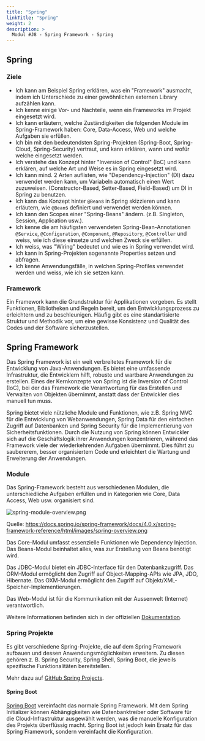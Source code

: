 ```yaml
---
title: "Spring"
linkTitle: "Spring"
weight: 2
description: >
  Modul #J8 - Spring Framework - Spring
---
```


## Spring

### Ziele

- Ich kann am Beispiel Spring erklären, was ein "Framework" ausmacht, indem ich Unterschiede zu einer gewöhnlichen externen Library aufzählen kann.
- Ich kenne einige Vor- und Nachteile, wenn ein Frameworks im Projekt eingesetzt wird.
- Ich kann erläutern, welche Zuständigkeiten die folgenden Module im Spring-Framework haben: Core, Data-Access, Web und
  welche Aufgaben sie erfüllen.
- Ich bin mit den bedeutendsten Spring-Projekten (Spring-Boot, Spring-Cloud, Spring-Security) vertraut, und kann erklären, wann und wofür welche eingesetzt werden.
- Ich verstehe das Konzept hinter "Inversion of Control" (IoC) und kann erklären, auf welche Art und Weise es in Spring eingesetzt wird.
- Ich kann mind. 2 Arten auflisten, wie "Dependency-Injection" (DI) dazu verwendet werden kann, um Variabeln automatisch einen Wert zuzuweisen.
  (Constructor-Based, Setter-Based, Field-Based) um DI in Spring zu benutzen.
- Ich kann das Konzept hinter `@Bean`s in Spring skizzieren und kann erläutern, wie `@Bean`s definiert und verwendet werden können.
- Ich kann den Scopes einer "Spring-Beans" ändern. (z.B. Singleton, Session, Application
  usw.).
- Ich kenne die am häufigsten verwendeten Spring-Bean-Annotationen `@Service`, `@Configuration`,
  `@Component`, `@Repository`, `@Controller` und weiss, wie ich diese einsetze und welchen Zweck sie
  erfüllen.
- Ich weiss, was "Wiring" bedeutet und wie es in Spring verwendet wird.
- Ich kann in Spring-Projekten sogenannte Properties setzen und abfragen.
- Ich kenne Anwendungsfälle, in welchen Spring-Profiles verwendet werden und weiss, wie ich sie setzen kann.

### Framework

Ein Framework kann die Grundstruktur für Applikationen vorgeben.
Es stellt Funktionen, Bibliotheken und Regeln bereit, um den Entwicklungsprozess zu erleichtern und zu beschleunigen.
Häufig gibt es eine standartisierte Struktur und Methodik vor, um eine gewisse Konsistenz und Qualität des Codes und der Software sicherzustellen.

## Spring Framework

Das Spring Framework ist ein weit verbreitetes Framework für die Entwicklung von Java-Anwendungen.
Es bietet eine umfassende Infrastruktur, die Entwicklern hilft, robuste und wartbare Anwendungen zu erstellen.
Eines der Kernkonzepte von Spring ist die Inversion of Control (IoC), bei der das Framework die Verantwortung
für das Erstellen und Verwalten von Objekten übernimmt, anstatt dass der Entwickler dies manuell tun muss.

Spring bietet viele nützliche Module und Funktionen, wie z.B. Spring MVC für die Entwicklung von Webanwendungen,
Spring Data für den einfachen Zugriff auf Datenbanken und Spring Security für die Implementierung von Sicherheitsfunktionen.
Durch die Nutzung von Spring können Entwickler sich auf die Geschäftslogik ihrer Anwendungen konzentrieren,
während das Framework viele der wiederkehrenden Aufgaben übernimmt. Dies führt zu saubererem, besser organisiertem Code
und erleichtert die Wartung und Erweiterung der Anwendungen.

### Module

Das Spring-Framework besteht aus verschiedenen Modulen, die unterschiedliche Aufgaben erfüllen und in Kategorien wie
Core, Data Access, Web usw. organisiert sind.

![spring-module-overview.png](https://docs.spring.io/spring-framework/docs/4.0.x/spring-framework-reference/html/images/spring-overview.png)

Quelle: https://docs.spring.io/spring-framework/docs/4.0.x/spring-framework-reference/html/images/spring-overview.png

Das Core-Modul umfasst essenzielle Funktionen wie Dependency Injection. Das Beans-Modul beinhaltet alles, was zur
Erstellung von Beans benötigt wird.

Das JDBC-Modul bietet ein JDBC-Interface für den Datenbankzugriff. Das ORM-Modul ermöglicht den Zugriff auf
Object-Mapping-APIs wie JPA, JDO, Hibernate. Das OXM-Modul ermöglicht den Zugriff auf
Objekt/XML-Speicher-Implementierungen.

Das Web-Modul ist für die Kommunikation mit der Aussenwelt (Internet) verantwortlich.

Weitere Informationen befinden sich in der offiziellen
[Dokumentation](https://docs.spring.io/spring-framework/docs/4.0.x/spring-framework-reference/html/index.html).

### Spring Projekte

Es gibt verschiedene Spring-Projekte, die auf dem Spring Framework aufbauen und dessen Anwendungsmöglichkeiten
erweitern. Zu diesen gehören z. B. Spring Security, Spring Shell, Spring Boot, die jeweils spezifische
Funktionalitäten bereitstellen.

Mehr dazu auf [GitHub Spring Projects](https://github.com/spring-projects).

#### Spring Boot

[Spring Boot](../07_spring-boot) vereinfacht das normale Spring Framework. Mit dem Spring Initializer können Abhängigkeiten wie
Datenbanktreiber oder Software für die Cloud-Infrastruktur ausgewählt werden, was die manuelle Konfiguration des
Projekts überflüssig macht. Spring Boot ist jedoch kein Ersatz für das Spring Framework, sondern vereinfacht die
Konfiguration.

